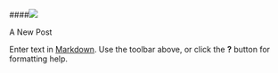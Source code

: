 ####![]({{site.baseurl}}//plot1.png)

 A New Post

Enter text in [Markdown](http://daringfireball.net/projects/markdown/). Use the toolbar above, or click the **?** button for formatting help.
